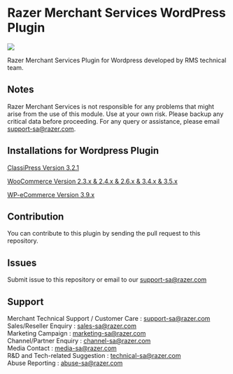 Razer Merchant Services WordPress Plugin
=====================

<img src="https://user-images.githubusercontent.com/38641542/74420753-eacb5600-4e86-11ea-9389-5427e4c6840d.jpg">

Razer Merchant Services Plugin for Wordpress developed by RMS technical team.

Notes
-----

Razer Merchant Services is not responsible for any problems that might arise from the use of this module. 
Use at your own risk. Please backup any critical data before proceeding. For any query or 
assistance, please email support-sa@razer.com.


Installations for Wordpress Plugin 
-----------------------------
[ClassiPress Version	3.2.1](https://github.com/RazerMS/WordPress_WooCommerce_WP-eCommerce_ClassiPress/wiki/Installation-for-Classipress-Plugins)

[WooCommerce Version 2.3.x & 2.4.x & 2.6.x & 3.4.x & 3.5.x](https://github.com/RazerMS/WordPress_WooCommerce_WP-eCommerce_ClassiPress/wiki/Installation-for-WooCommerce-Plugins)

[WP-eCommerce Version 3.9.x](https://github.com/RazerMS/WordPress_WooCommerce_WP-eCommerce_ClassiPress/wiki/Installation-for-WP-e-Commerce-Plugins)

Contribution
------------

You can contribute to this plugin by sending the pull request to this repository.


Issues
------------

Submit issue to this repository or email to our support-sa@razer.com


Support
-------

Merchant Technical Support / Customer Care : support-sa@razer.com <br>
Sales/Reseller Enquiry : sales-sa@razer.com <br>
Marketing Campaign : marketing-sa@razer.com <br>
Channel/Partner Enquiry : channel-sa@razer.com <br>
Media Contact : media-sa@razer.com <br>
R&D and Tech-related Suggestion : technical-sa@razer.com <br>
Abuse Reporting : abuse-sa@razer.com

